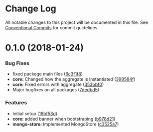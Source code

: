 # Change Log

All notable changes to this project will be documented in this file.
See [Conventional Commits](https://conventionalcommits.org) for commit guidelines.

<a name="0.1.0"></a>
# 0.1.0 (2018-01-24)


### Bug Fixes

* fixed packege main files ([6c3f1f8](https://github.com/eventific/eventific/commit/6c3f1f8))
* **core:** Changed how the aggregate is instantiated ([398584f](https://github.com/eventific/eventific/commit/398584f))
* **core:** Fixed errors with aggregate ([353bbf0](https://github.com/eventific/eventific/commit/353bbf0))
* Major bugfixes on all packages ([7dedbd5](https://github.com/eventific/eventific/commit/7dedbd5))


### Features

* Initial setup ([16bf53d](https://github.com/eventific/eventific/commit/16bf53d))
* **core:** added banner when bootstraping ([b978d21](https://github.com/eventific/eventific/commit/b978d21))
* **mongo-store:** Implemented MongoStore ([c3525a7](https://github.com/eventific/eventific/commit/c3525a7))
